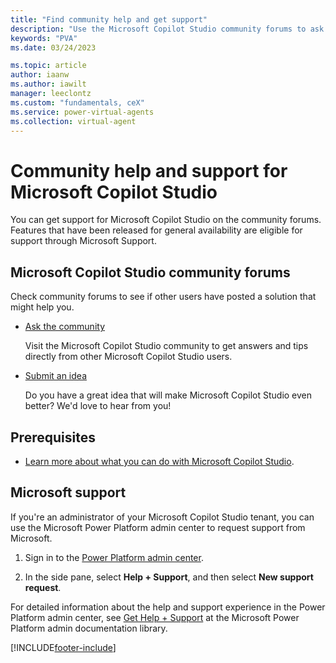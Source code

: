 ```yaml
---
title: "Find community help and get support"
description: "Use the Microsoft Copilot Studio community forums to ask and get help and trips and ideas, or get support directly from Microsoft."
keywords: "PVA"
ms.date: 03/24/2023

ms.topic: article
author: iaanw
ms.author: iawilt
manager: leeclontz
ms.custom: "fundamentals, ceX"
ms.service: power-virtual-agents
ms.collection: virtual-agent
---
```


# Community help and support for Microsoft Copilot Studio

You can get support for Microsoft Copilot Studio on the community forums. Features that have been released for general availability are eligible for support through Microsoft Support.

## Microsoft Copilot Studio community forums

Check community forums to see if other users have posted a solution that might help you.

- [Ask the community](https://go.microsoft.com/fwlink/?linkid=2058639)

    Visit the Microsoft Copilot Studio community to get answers and tips directly from other Microsoft Copilot Studio users.

- [Submit an idea](https://go.microsoft.com/fwlink/?linkid=2064961)

    Do you have a great idea that will make Microsoft Copilot Studio even better? We'd love to hear from you!

## Prerequisites

- [Learn more about what you can do with Microsoft Copilot Studio](fundamentals-what-is-power-virtual-agents.md).

## Microsoft support

If you're an administrator of your Microsoft Copilot Studio tenant, you can use the Microsoft Power Platform admin center to request support from Microsoft.

1. Sign in to the [Power Platform admin center](https://admin.powerplatform.microsoft.com/).

1. In the side pane, select **Help + Support**, and then select **New support request**.

For detailed information about the help and support experience in the Power Platform admin center, see [Get Help + Support](/power-platform/admin/get-help-support) at the Microsoft Power Platform admin documentation library.

[!INCLUDE[footer-include](includes/footer-banner.md)]
